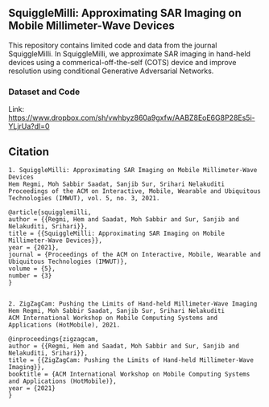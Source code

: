 ## SquiggleMilli: Approximating SAR Imaging on Mobile Millimeter-Wave Devices
This repository contains limited code and data from the journal SquiggleMilli. In SquiggleMilli, we approximate SAR imaging in hand-held devices using a commerical-off-the-self (COTS) device and improve resolution using conditional Generative Adversarial Networks. 

### Dataset and Code
Link: https://www.dropbox.com/sh/vwhbyz860a9gxfw/AABZ8EoE6G8P28Es5i-YLjrUa?dl=0

## Citation
```
1. SquiggleMilli: Approximating SAR Imaging on Mobile Millimeter-Wave Devices
Hem Regmi, Moh Sabbir Saadat, Sanjib Sur, Srihari Nelakuditi
Proceedings of the ACM on Interactive, Mobile, Wearable and Ubiquitous Technologies (IMWUT), vol. 5, no. 3, 2021.

@article{squigglemilli,
author = {{Regmi, Hem and Saadat, Moh Sabbir and Sur, Sanjib and Nelakuditi, Srihari}},
title = {{SquiggleMilli: Approximating SAR Imaging on Mobile Millimeter-Wave Devices}},
year = {2021},
journal = {Proceedings of the ACM on Interactive, Mobile, Wearable and Ubiquitous Technologies (IMWUT)},
volume = {5},
number = {3}
}


2. ZigZagCam: Pushing the Limits of Hand-held Millimeter-Wave Imaging
Hem Regmi, Moh Sabbir Saadat, Sanjib Sur, Srihari Nelakuditi
ACM International Workshop on Mobile Computing Systems and Applications (HotMobile), 2021.

@inproceedings{zigzagcam,
author = {{Regmi, Hem and Saadat, Moh Sabbir and Sur, Sanjib and Nelakuditi, Srihari}},
title = {{ZigZagCam: Pushing the Limits of Hand-held Millimeter-Wave Imaging}},
booktitle = {ACM International Workshop on Mobile Computing Systems and Applications (HotMobile)},
year = {2021}
}
```

